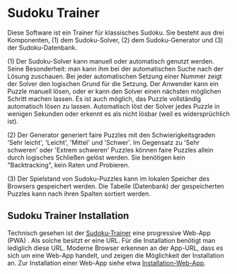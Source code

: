 # Sudoku Trainer

Diese Software ist ein Trainer für klassisches Sudoku. Sie besteht aus drei Komponenten, (1) dem Sudoku-Solver, (2) dem Sudoku-Generator und (3) der Sudoku-Datenbank.

(1) Der Sudoku-Solver kann manuell oder automatisch genutzt werden. Seine Besonderheit: man kann ihm bei der automatischen Suche nach der Lösung zuschauen. Bei jeder automatischen Setzung einer Nummer zeigt der Solver den logischen Grund für die Setzung. Der Anwender kann ein Puzzle manuell lösen, oder er kann den Solver einen nächsten möglichen Schritt machen lassen. Es ist auch möglich, das Puzzle vollständig automatisch lösen zu lassen. Automatisch löst der Solver jedes Puzzle in wenigen Sekunden oder erkennt es als nicht lösbar (weil es widersprüchlich ist).

(2) Der Generator generiert faire Puzzles mit den Schwierigkeitsgraden 'Sehr leicht', 'Leicht', 'Mittel' und 'Schwer'. Im Gegensatz zu 'Sehr schweren' oder 'Extrem schweren' Puzzles können faire Puzzles allein durch logisches Schließen gelöst werden. Sie benötigen kein "Backtracking", kein Raten und Probieren.

(3) Der Spielstand von Sudoku-Puzzles kann im lokalen Speicher des Browsers gespeichert werden. Die Tabelle (Datenbank) der gespeicherten Puzzles kann nach ihren Spalten sortiert werden.

## Sudoku Trainer Installation

Technisch gesehen ist der [Sudoku-Trainer](https://hubertbertling.github.io/sudokuSolver/) eine progressive Web-App (PWA) . Als solche besitzt er eine URL. Für die Installation benötigt man lediglich diese URL. Moderne Browser erkennen an der App-URL, dass es sich um eine Web-App handelt, und zeigen die Möglichkeit der Installation an. Zur Installation einer Web-App siehe etwa [Installation-Web-App](https://support.google.com/chrome/answer/9658361?hl=de&co=GENIE.Platform%3DAndroid&oco=1).
